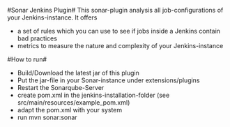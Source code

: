 #Sonar Jenkins Plugin#
This sonar-plugin analysis all job-configurations of your Jenkins-instance. It offers
- a set of rules which you can use to see if jobs inside a Jenkins contain bad practices
- metrics to measure the nature and complexity of your Jenkins-instance

#How to run#
- Build/Download the latest jar of this plugin
- Put the jar-file in your Sonar-instance under extensions/plugins
- Restart the Sonarqube-Server
- create pom.xml in the jenkins-installation-folder (see src/main/resources/example_pom.xml)
- adapt the pom.xml with your system
- run mvn sonar:sonar
